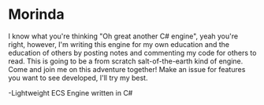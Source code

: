 # Morinda

I know what you're thinking "Oh great another C# engine", yeah you're right, however, I'm writing this engine for my own education and the education of others by posting notes and commenting my code for others to read. This is going to be a from scratch salt-of-the-earth kind of engine. Come and join me on this adventure together! Make an issue for features you want to see developed, I'll try my best.


-Lightweight ECS Engine written in C#
